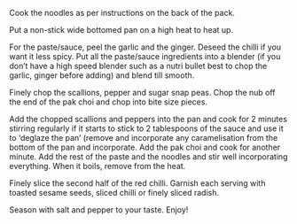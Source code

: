 Cook the noodles as per instructions on the back of the pack. 

Put a non-stick wide bottomed pan on a high heat to heat up. 

For the paste/sauce, peel the garlic and the ginger. Deseed the chilli if you want it less spicy. Put all the  paste/sauce ingredients into a blender (if you don’t have a high speed blender such as a nutri bullet best to chop the garlic, ginger before adding) and blend till smooth.

Finely chop the scallions, pepper and sugar snap peas. Chop the nub off the end of the pak choi and chop into bite size pieces.

Add the chopped scallions and peppers into the pan and cook for 2 minutes stirring regularly if it starts to stick to 2 tablespoons of the sauce and use it to ‘deglaze the pan’ (remove and incorporate any caramelisation from the bottom of the pan and incorporate. Add the pak choi and cook for another minute. Add the rest of the paste and the noodles and stir well incorporating everything. When it boils, remove from the heat. 

Finely slice the second half of the red chilli. Garnish each serving with toasted sesame seeds, sliced chilli or finely sliced radish.

Season with salt and pepper to your taste. Enjoy!
